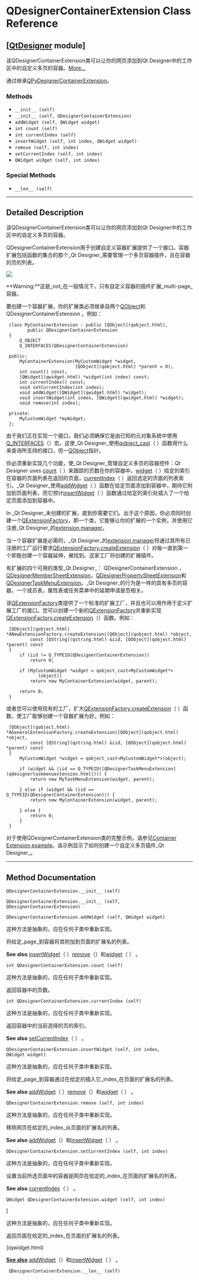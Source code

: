 # QDesignerContainerExtension Class Reference

## [[QtDesigner](index.htm) module]

该QDesignerContainerExtension类可以让你的网页添加到Qt Designer中的工作区中的自定义多页的容器。[More...](#details)

通过继承[QPyDesignerContainerExtension](qpydesignercontainerextension.html)。

### Methods

*   `__init__ (self)`
*   `__init__ (self, QDesignerContainerExtension)`
*   `addWidget (self, QWidget widget)`
*   `int count (self)`
*   `int currentIndex (self)`
*   `insertWidget (self, int index, QWidget widget)`
*   `remove (self, int index)`
*   `setCurrentIndex (self, int index)`
*   `QWidget widget (self, int index)`

### Special Methods

*   `__len__ (self)`

* * *

## Detailed Description

该QDesignerContainerExtension类可以让你的网页添加到Qt Designer中的工作区中的自定义多页的容器。

QDesignerContainerExtension用于创建自定义容器扩展提供了一个接口。容器扩展包括函数的集合的那个_Qt Designer_需要管理一个多页容器插件，且在容器的页的列表。

![](../img/containerextension-example.png)

**Warning:**这是_not_在一般情况下，只有自定义容器的插件扩展_multi-page_容器。

要创建一个容器扩展，你的扩展类必须继承自两个[QObject](qobject.html)和QDesignerContainerExtension 。例如：

```
 class MyContainerExtension : public [QObject](qobject.html),
        public QDesignerContainerExtension
 {
     Q_OBJECT
     Q_INTERFACES(QDesignerContainerExtension)

 public:
     MyContainerExtension(MyCustomWidget *widget,
                          [QObject](qobject.html) *parent = 0);
     int count() const;
     [QWidget](qwidget.html) *widget(int index) const;
     int currentIndex() const;
     void setCurrentIndex(int index);
     void addWidget([QWidget](qwidget.html) *widget);
     void insertWidget(int index, [QWidget](qwidget.html) *widget);
     void remove(int index);

 private:
     MyCustomWidget *myWidget;
 };

```

由于我们正在实现一个接口，我们必须确保它是由已知的元对象系统中使用[Q_INTERFACES](qobject.html#Q_INTERFACES)（）宏。这使_Qt Designer_使用[qobject_cast](qobject.html#qobject_cast)（ ）函数用什么来查询所支持的接口，但一[QObject](qobject.html)指针。

你必须重新实现几个功能，使_Qt Designer_管理自定义多页的容器控件：_Qt Designer_ uses [count](qdesignercontainerextension.html#count)（ ）来跟踪的页数在你的容器中，[widget](qdesignercontainerextension.html#widget)（ ）给定的索引在容器的页面列表在返回的页面，[currentIndex](qdesignercontainerextension.html#currentIndex)（ ）返回选定的页面的列表索引。_Qt Designer_使用[addWidget](qdesignercontainerextension.html#addWidget)（ ）函数在给定页面添加到容器中，期待它附加到页面列表，而它预计[insertWidget](qdesignercontainerextension.html#insertWidget)（ ）函数通过给定的索引处插入了一个给定页面添加到容器中。

In _Qt Designer_未创建的扩展，直到你需要它们。出于这个原因，你必须同时创建一个[QExtensionFactory](qextensionfactory.html)，即一个类，它能够让你的扩展的一个实例，并使用它注册_Qt Designer_的[extension manager](qextensionmanager.html)。

当一个容器扩展是必需的，_Qt Designer_的[extension manager](qextensionmanager.html)将通过其所有已注册的工厂运行要求[QExtensionFactory.createExtension](qextensionfactory.html#createExtension)（ ）对每一直到第一个即能创建一个容器延伸，被找到。这家工厂将创建的扩展插件。

有扩展的四个可用的类型_Qt Designer_： QDesignerContainerExtension ，[QDesignerMemberSheetExtension](qdesignermembersheetextension.html)，[QDesignerPropertySheetExtension](qdesignerpropertysheetextension.html)和[QDesignerTaskMenuExtension](qdesignertaskmenuextension.html)。_Qt Designer_的行为是一样的具有多页的容器，一个成员表，属性表或任务菜单中的延期申请是否相关。

该[QExtensionFactory](qextensionfactory.html)类提供了一个标准的扩展工厂，并且也可以用作用于定义扩展工厂的接口。您可以创建一个新的[QExtensionFactory](qextensionfactory.html)并重新实现[QExtensionFactory.createExtension](qextensionfactory.html#createExtension)（）函数。例如：

```
 [QObject](qobject.html) *ANewExtensionFactory.createExtension([QObject](qobject.html) *object,
         const [QString](qstring.html) &iid, [QObject](qobject.html) *parent) const
 {
     if (iid != Q_TYPEID(QDesignerContainerExtension))
         return 0;

     if (MyCustomWidget *widget = qobject_cast<MyCustomWidget*>
            (object))
         return new MyContainerExtension(widget, parent);

     return 0;
 }

```

或者您可以使用现有的工厂，扩大[QExtensionFactory.createExtension](qextensionfactory.html#createExtension)（ ）函数，使工厂能够创建一个容器扩展为好。例如：

```
 [QObject](qobject.html) *AGeneralExtensionFactory.createExtension([QObject](qobject.html) *object,
         const [QString](qstring.html) &iid, [QObject](qobject.html) *parent) const
 {
     MyCustomWidget *widget = qobject_cast<MyCustomWidget*>(object);

     if (widget && (iid == Q_TYPEID([QDesignerTaskMenuExtension](qdesignertaskmenuextension.html)))) {
         return new MyTaskMenuExtension(widget, parent);

     } else if (widget && (iid == Q_TYPEID(QDesignerContainerExtension))) {
         return new MyContainerExtension(widget, parent);

     } else {
         return 0;
     }
 }

```

对于使用QDesignerContainerExtension类的完整示例，请参见[Container Extension example](index.htm)。该示例显示了如何创建一个自定义多页插件_Qt Designer_。

* * *

## Method Documentation

```
QDesignerContainerExtension.__init__ (self)
```

```
QDesignerContainerExtension.__init__ (self, QDesignerContainerExtension)
```

```
QDesignerContainerExtension.addWidget (self, QWidget widget)
```

这种方法是抽象的，应在任何子类中重新实现。

将给定_page_到容器将其附加到页面的扩展名的列表。

**See also** [insertWidget](qdesignercontainerextension.html#insertWidget)（ ）[remove](qdesignercontainerextension.html#remove)（）和[widget](qdesignercontainerextension.html#widget)（ ） 。

```
int QDesignerContainerExtension.count (self)
```

这种方法是抽象的，应在任何子类中重新实现。

返回容器中的页数。

```
int QDesignerContainerExtension.currentIndex (self)
```

这种方法是抽象的，应在任何子类中重新实现。

返回容器中的当前选择的页的索引。

**See also** [setCurrentIndex](qdesignercontainerextension.html#setCurrentIndex)（ ） 。

```
QDesignerContainerExtension.insertWidget (self, int index, QWidget widget)
```

这种方法是抽象的，应在任何子类中重新实现。

将给定_page_到容器通过在给定的插入它_index_在页面的扩展名的列表。

**See also** [addWidget](qdesignercontainerextension.html#addWidget)（ ）[remove](qdesignercontainerextension.html#remove)（）和[widget](qdesignercontainerextension.html#widget)（ ） 。

```
QDesignerContainerExtension.remove (self, int index)
```

这种方法是抽象的，应在任何子类中重新实现。

移除网页在给定的_index_从页面的扩展名的列表。

**See also** [addWidget](qdesignercontainerextension.html#addWidget)（）和[insertWidget](qdesignercontainerextension.html#insertWidget)（ ） 。

```
QDesignerContainerExtension.setCurrentIndex (self, int index)
```

这种方法是抽象的，应在任何子类中重新实现。

设置当前所选页面中的容器是网页在给定的_index_在页面的扩展名的列表。

**See also** [currentIndex](qdesignercontainerextension.html#currentIndex)（ ） 。

```
QWidget QDesignerContainerExtension.widget (self, int index)
```

[

这种方法是抽象的，应在任何子类中重新实现。

返回页面在给定的_index_在页面的扩展名的列表。

](qwidget.html)

[**See also**](qwidget.html) [addWidget](qdesignercontainerextension.html#addWidget)（）和[insertWidget](qdesignercontainerextension.html#insertWidget)（ ） 。

```
 QDesignerContainerExtension.__len__ (self)
```